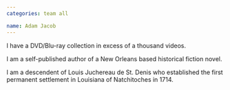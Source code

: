 ```yaml
---
categories: team all

name: Adam Jacob
---
```


I have a DVD/Blu-ray collection in excess of a thousand videos.

I am a self-published author of a New Orleans based historical fiction novel. 

I am a descendent of Louis Juchereau de St. Denis who established the first permanent settlement in Louisiana of Natchitoches in 1714. 